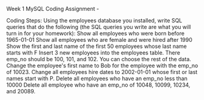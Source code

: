 Week 1 MySQL Coding Assignment - 

Coding Steps:
Using the employees database you installed, write SQL queries that do the following (the SQL queries you write are what you will turn in for your homework):
Show all employees who were born before 1965-01-01
Show all employees who are female and were hired after 1990
Show the first and last name of the first 50 employees whose last name starts with F
Insert 3 new employees into the employees table. There emp_no should be 100, 101, and 102. You can choose the rest of the data.
Change the employee's first name to Bob for the employee with the emp_no of 10023.
Change all employees hire dates to 2002-01-01 whose first or last names start with P.
Delete all employees who have an emp_no less than 10000
Delete all employee who have an emp_no of 10048, 10099, 10234, and 20089.
